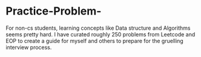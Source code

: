 # Practice-Problem-
For non-cs students, learning concepts like Data structure and Algorithms seems pretty hard. I have curated roughly 250 problems from Leetcode and EOP to create a guide for myself and others to prepare for the gruelling interview process. 
